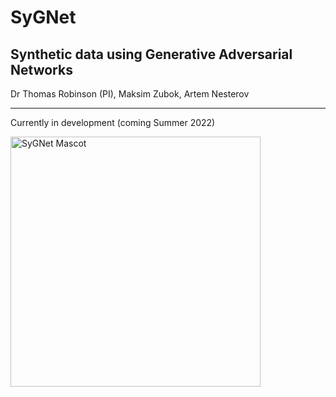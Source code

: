 # SyGNet

## Synthetic data using Generative Adversarial Networks

Dr Thomas Robinson (PI), Maksim Zubok, Artem Nesterov

---

Currently in development (coming Summer 2022)

<img src="synget.png" alt="SyGNet Mascot" width="400"/>
